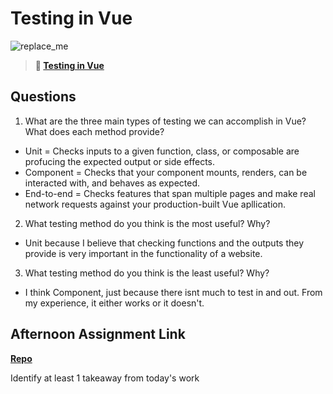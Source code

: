 # Testing in Vue

![replace_me](https://codeworks.blob.core.windows.net/public/assets/img/illustrations/placeholder.svg)

> **📖 [Testing in Vue](https://codeworksacademy.com/fs-student-guide/resources/wk8-9/04-Vue-Testing)**

## Questions

1. What are the three main types of testing we can accomplish in Vue? What does each method provide?

- Unit = Checks inputs to a given function, class, or composable are profucing the expected output or side effects.
- Component = Checks that your component mounts, renders, can be interacted with, and behaves as expected.
- End-to-end = Checks features that span multiple pages and make real network requests against your production-built Vue apllication.

2. What testing method do you think is the most useful? Why?

- Unit because I believe that checking functions and the outputs they provide is very important in the functionality of a website.

3. What testing method do you think is the least useful? Why?

- I think Component, just because there isnt much to test in and out. From my experience, it either works or it doesn't.

## Afternoon Assignment Link

**[Repo](https://github.com/Thomas-Daily/<ASSIGNMENT_REPO>)**

Identify at least 1 takeaway from today's work
